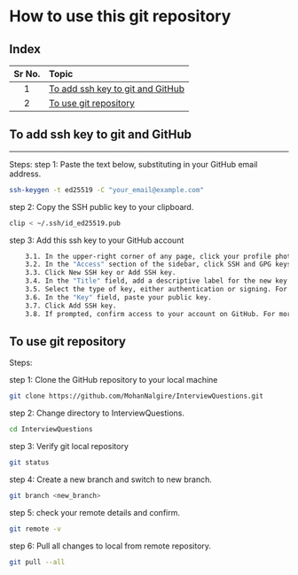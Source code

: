 # How to use this git repository #

## Index ##

|Sr No. | Topic|
| :---: | :--- |
|1      | [To add ssh key to git and GitHub](#to-add-ssh-key-to-git-and-github) |
|2      | [To use git repository](#to-use-git-repository) |

## To add ssh key to git and GitHub ##

----
Steps:
step 1: Paste the text below, substituting in your GitHub email address.

```bash
ssh-keygen -t ed25519 -C "your_email@example.com"
```

step 2: Copy the SSH public key to your clipboard.

```bash
clip < ~/.ssh/id_ed25519.pub
```

step 3: Add this ssh key to your GitHub account

```makefile
    3.1. In the upper-right corner of any page, click your profile photo, then click Settings.
    3.2. In the "Access" section of the sidebar, click SSH and GPG keys.  
    3.3. Click New SSH key or Add SSH key.
    3.4. In the "Title" field, add a descriptive label for the new key. For example, f you're using a personal laptop, you might call this key "Personal laptop".
    3.5. Select the type of key, either authentication or signing. For more information about commit signing, see "About commit signature verification."
    3.6. In the "Key" field, paste your public key.
    3.7. Click Add SSH key.
    3.8. If prompted, confirm access to your account on GitHub. For more information, see "Sudo mode."
```

## To use git repository ##

Steps:

step 1: Clone the GitHub repository to your local machine

```bash
git clone https://github.com/MohanNalgire/InterviewQuestions.git
```

step 2: Change directory to InterviewQuestions.

```bash
cd InterviewQuestions
```

step 3: Verify git local repository

```bash
git status
```

step 4: Create a new branch and switch to new branch.

```bash
git branch <new_branch>
```

step 5: check your remote details and confirm.

```bash
git remote -v
```

step 6: Pull all changes to local from remote repository.

```bash
git pull --all
```
